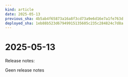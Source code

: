 ```yaml
---
kind: article
date: 2025-05-13
previous_sha: 4b5ab4f65873a16a8f3cd73a9e6d16e7a1fe763d
deployed_sha: 1eb88b523d67949915135605c235c284824c7d8a
---
```


# 2025-05-13

Release notes:

Geen release notes
